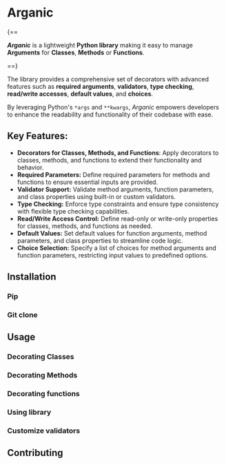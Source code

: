 # Arganic

{==

***Arganic*** is a lightweight **Python library** making it easy to manage **Arguments** for **Classes**, **Methods** or **Functions**.

==}

The library provides a comprehensive set of decorators with advanced features such as
**required arguments**, **validators**, **type checking**,
**read/write accesses**, **default values**, and **choices**.

By leveraging Python's `*args` and `**kwargs`, *Arganic*
empowers developers to enhance the readability and functionality of
their codebase with ease.

## Key Features:

 - **Decorators for Classes, Methods, and Functions**: Apply decorators to classes, methods, and functions to extend their functionality and behavior.
 - **Required Parameters:** Define required parameters for methods and functions to ensure essential inputs are provided.
 - **Validator Support:** Validate method arguments, function parameters, and class properties using built-in or custom validators.
 - **Type Checking:** Enforce type constraints and ensure type consistency with flexible type checking capabilities.
 - **Read/Write Access Control:** Define read-only or write-only properties for classes, methods, and functions as needed.
 - **Default Values:** Set default values for function arguments, method parameters, and class properties to streamline code logic.
 - **Choice Selection:** Specify a list of choices for method arguments and function parameters, restricting input values to predefined options.

## Installation

### Pip

### Git clone

## Usage

### Decorating Classes

### Decorating Methods

### Decorating functions

### Using library

### Customize validators

## Contributing